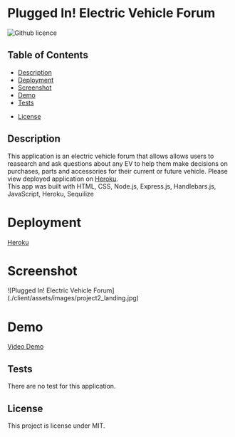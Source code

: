 # Plugged In! Electric Vehicle Forum
![Github licence](http://img.shields.io/badge/license-MIT-blue.svg)

## Table of Contents
<!--   * [Installation](#installation) -->
  * [Description](#description)
  * [Deployment](#deployment)
  * [Screenshot](#screenshot)
  * [Demo](#demo)
  * [Tests](#tests) 
  <!-- * [Questions](#questions) -->
  * [License](#license)

## Description
This application is an electric vehicle forum that allows allows users to reasearch and ask questions about any EV to help them make decisions on purchases, parts and accessories for their current or future vehicle. 
Please view deployed application on [Heroku](https://foobarnauts-project-2.herokuapp.com/).<br>
This app was built with HTML, CSS, Node.js, Express.js, Handlebars.js, JavaScript, Heroku, Sequilize

# Deployment
 [Heroku](https://foobarnauts-project-2.herokuapp.com/)
# Screenshot
![Plugged In! Electric Vehicle Forum] (./client/assets/images/project2_landing.jpg)

# Demo
  [Video Demo](./client/assets/images/walkthrough.mov)
## Tests
There are no test for this application.
## License
This project is license under MIT.
